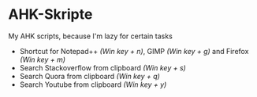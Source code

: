 # AHK-Skripte
My AHK scripts, because I'm lazy for certain tasks

* Shortcut for Notepad++ *(Win key + n)*, GIMP *(Win key + g)* and Firefox *(Win key + m)*
* Search Stackoverflow from clipboard *(Win key + s)*
* Search Quora from clipboard *(Win key + q)*
* Search Youtube from clipboard *(Win key + y)*
